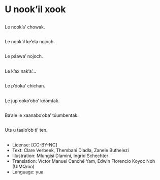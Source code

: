 # U nook’il xook

##
Le nook’a’ chowak.

##
Le nook’il ke’ela nojoch.

##
Le páawa’ nojoch.

##
Le k’ax nak’a’…

##
Le p’óoka’ chichan.

##
Le jup ooko’obo’ kóomtak.

##
Ba’ale le xaanabo’oba’ túumbentak.

##
Uts u taalo’ob ti’ ten.

##
* License: [CC-BY-NC]
* Text: Clare Verbeek, Thembani Dladla, Zanele Buthelezi
* Illustration: Mlungisi Dlamini, Ingrid Schechter
* Translation: Víctor Manuel Canché Yam, Edwin Florencio Koyoc Noh (UIMQroo)
* Language: yua
